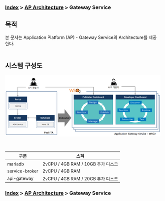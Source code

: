 ### [Index](https://github.com/PaaS-TA/Guide/blob/master/README.md) > [AP Architecture](../README.md) > Gateway Service

## 목적
본 문서는 Application Platform (AP) - Gateway Service의 Architecture를 제공한다.
<br><br>

## 시스템 구성도

![Gateway Service Architecture](image/gateway_architecture.png)

<br>

| 구분  | 스펙 |
|--------|-----|
| mariadb | 2vCPU / 4GB RAM / 10GB 추가 디스크 |
| service-broker | 2vCPU / 4GB RAM |
| api-gateway | 2vCPU / 4GB RAM / 20GB 추가 디스크 |



### [Index](https://github.com/PaaS-TA/Guide/blob/master/README.md) > [AP Architecture](../README.md) > Gateway Service
